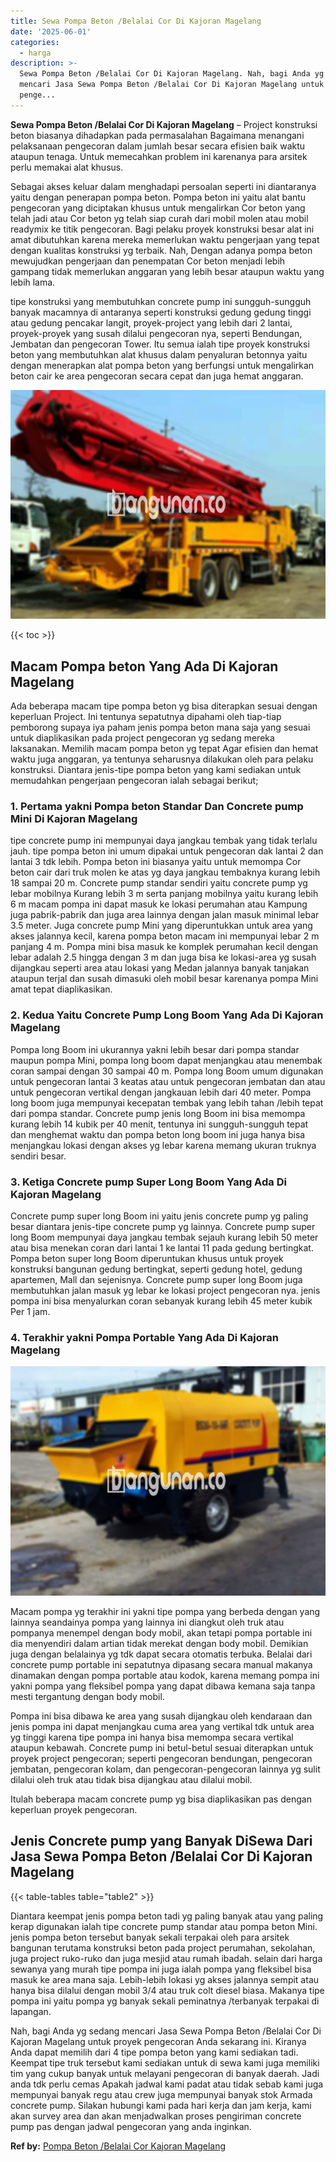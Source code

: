 ```yaml
---
title: Sewa Pompa Beton /Belalai Cor Di Kajoran Magelang
date: '2025-06-01'
categories:
  - harga
description: >-
  Sewa Pompa Beton /Belalai Cor Di Kajoran Magelang. Nah, bagi Anda yg sedang
  mencari Jasa Sewa Pompa Beton /Belalai Cor Di Kajoran Magelang untuk proyek
  penge...
---
```


**Sewa Pompa Beton /Belalai Cor Di Kajoran Magelang** – Project konstruksi beton biasanya dihadapkan pada permasalahan Bagaimana menangani pelaksanaan pengecoran dalam jumlah besar secara efisien baik waktu ataupun tenaga. Untuk memecahkan problem ini karenanya para arsitek perlu memakai alat khusus.

Sebagai akses keluar dalam menghadapi persoalan seperti ini diantaranya yaitu dengan penerapan pompa beton. Pompa beton ini yaitu alat bantu pengecoran yang diciptakan khusus untuk mengalirkan Cor beton yang telah jadi atau Cor beton yg telah siap curah dari mobil molen atau mobil readymix ke titik pengecoran. Bagi pelaku proyek konstruksi besar alat ini amat dibutuhkan karena mereka memerlukan waktu pengerjaan yang tepat dengan kualitas konstruksi yg terbaik. Nah, Dengan adanya pompa beton mewujudkan pengerjaan dan penempatan Cor beton menjadi lebih gampang tidak memerlukan anggaran yang lebih besar ataupun waktu yang lebih lama.

tipe konstruksi yang membutuhkan concrete pump ini sungguh-sungguh banyak macamnya di antaranya seperti konstruksi gedung gedung tinggi atau gedung pencakar langit, proyek-project yang lebih dari 2 lantai, proyek-proyek yang susah dilalui pengecoran nya, seperti Bendungan, Jembatan dan pengecoran Tower. Itu semua ialah tipe proyek konstruksi beton yang membutuhkan alat khusus dalam penyaluran betonnya yaitu dengan menerapkan alat pompa beton yang berfungsi untuk mengalirkan beton cair ke area pengecoran secara cepat dan juga hemat anggaran.

![Sewa Pompa Beton /Belalai Cor Di Kajoran Magelang](/images/sewa-concrete-pump-31.png)

{{< toc >}}

## Macam Pompa beton Yang Ada Di Kajoran Magelang

Ada beberapa macam tipe pompa beton yg bisa diterapkan sesuai dengan keperluan Project. Ini tentunya sepatutnya dipahami oleh tiap-tiap pemborong supaya iya paham jenis pompa beton mana saja yang sesuai untuk diaplikasikan pada project pengecoran yg sedang mereka laksanakan. Memilih macam pompa beton yg tepat Agar efisien dan hemat waktu juga anggaran, ya tentunya seharusnya dilakukan oleh para pelaku konstruksi. Diantara jenis-tipe pompa beton yang kami sediakan untuk memudahkan pengerjaan pengecoran ialah sebagai berikut;

### 1\. Pertama yakni Pompa beton Standar Dan Concrete pump Mini Di Kajoran Magelang

tipe concrete pump ini mempunyai daya jangkau tembak yang tidak terlalu jauh. tipe pompa beton ini umum dipakai untuk pengecoran dak lantai 2 dan lantai 3 tdk lebih. Pompa beton ini biasanya yaitu untuk memompa Cor beton cair dari truk molen ke atas yg daya jangkau tembaknya kurang lebih 18 sampai 20 m. Concrete pump standar sendiri yaitu concrete pump yg lebar mobilnya Kurang lebih 3 m serta panjang mobilnya yaitu kurang lebih 6 m macam pompa ini dapat masuk ke lokasi perumahan atau Kampung juga pabrik-pabrik dan juga area lainnya dengan jalan masuk minimal lebar 3.5 meter. Juga concrete pump Mini yang diperuntukkan untuk area yang akses jalannya kecil, karena pompa beton macam ini mempunyai lebar 2 m panjang 4 m. Pompa mini bisa masuk ke komplek perumahan kecil dengan lebar adalah 2.5 hingga dengan 3 m dan juga bisa ke lokasi-area yg susah dijangkau seperti area atau lokasi yang Medan jalannya banyak tanjakan ataupun terjal dan susah dimasuki oleh mobil besar karenanya pompa Mini amat tepat diaplikasikan.

### 2\. Kedua Yaitu Concrete Pump Long Boom Yang Ada Di Kajoran Magelang

Pompa long Boom ini ukurannya yakni lebih besar dari pompa standar maupun pompa Mini, pompa long boom dapat menjangkau atau menembak coran sampai dengan 30 sampai 40 m. Pompa long Boom umum digunakan untuk pengecoran lantai 3 keatas atau untuk pengecoran jembatan dan atau untuk pengecoran vertikal dengan jangkauan lebih dari 40 meter. Pompa long boom juga mempunyai kecepatan tembak yang lebih tahan /lebih tepat dari pompa standar. Concrete pump jenis long Boom ini bisa memompa kurang lebih 14 kubik per 40 menit, tentunya ini sungguh-sungguh tepat dan menghemat waktu dan pompa beton long boom ini juga hanya bisa menjangkau lokasi dengan akses yg lebar karena memang ukuran truknya sendiri besar.

### 3\. Ketiga Concrete pump Super Long Boom Yang Ada Di Kajoran Magelang

Concrete pump super long Boom ini yaitu jenis concrete pump yg paling besar diantara jenis-tipe concrete pump yg lainnya. Concrete pump super long Boom mempunyai daya jangkau tembak sejauh kurang lebih 50 meter atau bisa menekan coran dari lantai 1 ke lantai 11 pada gedung bertingkat. Pompa beton super long Boom diperuntukan khusus untuk proyek konstruksi bangunan gedung bertingkat, seperti gedung hotel, gedung apartemen, Mall dan sejenisnya. Concrete pump super long Boom juga membutuhkan jalan masuk yg lebar ke lokasi project pengecoran nya. jenis pompa ini bisa menyalurkan coran sebanyak kurang lebih 45 meter kubik Per 1 jam.

### 4\. Terakhir yakni Pompa Portable Yang Ada Di Kajoran Magelang

![Sewa Pompa Beton /Belalai Cor Di Kajoran Magelang](/images/sewa-concrete-pump-13.png)

Macam pompa yg terakhir ini yakni tipe pompa yang berbeda dengan yang lainnya seandainya pompa yang lainnya ini diangkut oleh truk atau pompanya menempel dengan body mobil, akan tetapi pompa portable ini dia menyendiri dalam artian tidak merekat dengan body mobil. Demikian juga dengan belalainya yg tdk dapat secara otomatis terbuka. Belalai dari concrete pump portable ini sepatutnya dipasang secara manual makanya dinamakan dengan pompa portable atau kodok, karena memang pompa ini yakni pompa yang fleksibel pompa yang dapat dibawa kemana saja tanpa mesti tergantung dengan body mobil.

Pompa ini bisa dibawa ke area yang susah dijangkau oleh kendaraan dan jenis pompa ini dapat menjangkau cuma area yang vertikal tdk untuk area yg tinggi karena tipe pompa ini hanya bisa memompa secara vertikal ataupun kebawah. Concrete pump ini betul-betul sesuai diterapkan untuk proyek project pengecoran; seperti pengecoran bendungan, pengecoran jembatan, pengecoran kolam, dan pengecoran-pengecoran lainnya yg sulit dilalui oleh truk atau tidak bisa dijangkau atau dilalui mobil.

Itulah beberapa macam concrete pump yg bisa diaplikasikan pas dengan keperluan proyek pengecoran.

## Jenis Concrete pump yang Banyak DiSewa Dari Jasa Sewa Pompa Beton /Belalai Cor Di Kajoran Magelang

{{< table-tables table="table2" >}}

Diantara keempat jenis pompa beton tadi yg paling banyak atau yang paling kerap digunakan ialah tipe concrete pump standar atau pompa beton Mini. jenis pompa beton tersebut banyak sekali terpakai oleh para arsitek bangunan terutama konstruksi beton pada project perumahan, sekolahan, juga project ruko-ruko dan juga mesjid atau rumah ibadah. selain dari harga sewanya yang murah tipe pompa ini juga ialah pompa yang fleksibel bisa masuk ke area mana saja. Lebih-lebih lokasi yg akses jalannya sempit atau hanya bisa dilalui dengan mobil 3/4 atau truk colt diesel biasa. Makanya tipe pompa ini yaitu pompa yg banyak sekali peminatnya /terbanyak terpakai di lapangan.

Nah, bagi Anda yg sedang mencari Jasa Sewa Pompa Beton /Belalai Cor Di Kajoran Magelang untuk proyek pengecoran Anda sekarang ini. Kiranya Anda dapat memilih dari 4 tipe pompa beton yang kami sediakan tadi. Keempat tipe truk tersebut kami sediakan untuk di sewa kami juga memiliki tim yang cukup banyak untuk melayani pengecoran di banyak daerah. Jadi anda tdk perlu cemas Apakah jadwal kami padat atau tidak sebab kami juga mempunyai banyak regu atau crew juga mempunyai banyak stok Armada concrete pump. Silakan hubungi kami pada hari kerja dan jam kerja, kami akan survey area dan akan menjadwalkan proses pengiriman concrete pump pas dengan jadwal pengecoran yang anda inginkan.

**Ref by:** [Pompa Beton /Belalai Cor Kajoran Magelang](https://id.wikipedia.org/wiki/Pompa)
